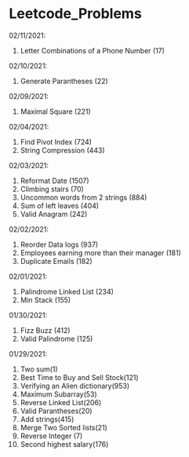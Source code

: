 # Leetcode_Problems
02/11/2021:
1) Letter Combinations of a Phone Number (17)

02/10/2021:
1) Generate Parantheses (22)

02/09/2021:
1) Maximal Square (221)

02/04/2021:
1) Find Pivot Index (724)
2) String Compression (443)

02/03/2021:
1) Reformat Date (1507)
2) Climbing stairs (70)
3) Uncommon words from 2 strings (884)
4) Sum of left leaves (404)
5) Valid Anagram (242)

02/02/2021:
1) Reorder Data logs (937)
2) Employees earning more than their manager (181)
3) Duplicate Emails (182)

02/01/2021:
1) Palindrome Linked List (234)
2) Min Stack (155)

01/30/2021:
1) Fizz Buzz (412)
2) Valid Palindrome (125)

01/29/2021:
1) Two sum(1)
2) Best Time to Buy and Sell Stock(121)
3) Verifying an Alien dictionary(953)
4) Maximum Subarray(53)
5) Reverse Linked List(206)
6) Valid Parantheses(20)
7) Add strings(415)
8) Merge Two Sorted lists(21)
9) Reverse Integer (7)
10) Second highest salary(176)
